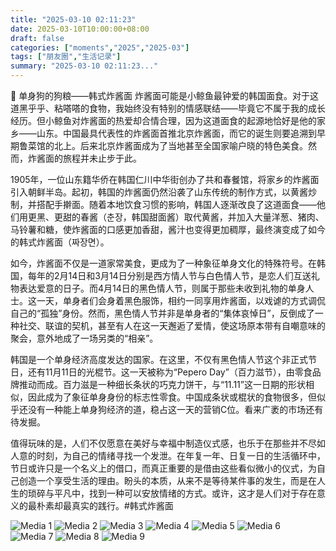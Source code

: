 ```yaml
---
title: "2025-03-10 02:11:23"
date: 2025-03-10T10:00:00+08:00
draft: false
categories: ["moments","2025","2025-03"]
tags: ["朋友圈","生活记录"]
summary: "2025-03-10 02:11:23..."
---
```


🐶 单身狗的狗粮——韩式炸酱面
​
​炸酱面可能是小鲸鱼最钟爱的韩国面食。对于这道黑乎乎、粘嗒嗒的食物，我始终没有特别的情感联结——毕竟它不属于我的成长经历。但小鲸鱼对炸酱面的热爱却合情合理，因为这道面食的起源地恰好是他的家乡——山东。中国最具代表性的炸酱面首推北京炸酱面，而它的诞生则要追溯到早期鲁菜馆的北上。后来北京炸酱面成为了当地甚至全国家喻户晓的特色美食。然而，炸酱面的旅程并未止步于此。

1905年，一位山东籍华侨在韩国仁川中华街创办了共和春餐馆，将家乡的炸酱面引入朝鲜半岛。起初，韩国的炸酱面仍然沿袭了山东传统的制作方式，以黄酱炒制，并搭配手擀面。随着本地饮食习惯的影响，韩国人逐渐改良了这道面食——他们用更黑、更甜的春酱（춘장，韩国甜面酱）取代黄酱，并加入大量洋葱、猪肉、马铃薯和糖，使炸酱面的口感更加香甜，酱汁也变得更加稠厚，最终演变成了如今的韩式炸酱面（짜장면）。

如今，炸酱面不仅是一道家常美食，更成为了一种象征单身文化的特殊符号。在韩国，每年的2月14日和3月14日分别是西方情人节与白色情人节，是恋人们互送礼物表达爱意的日子。而4月14日的黑色情人节，则属于那些未收到礼物的单身人士。这一天，单身者们会身着黑色服饰，相约一同享用炸酱面，以戏谑的方式调侃自己的“孤独”身份。然而，黑色情人节并非是单身者的“集体哀悼日”，反倒成了一种社交、联谊的契机，甚至有人在这一天邂逅了爱情，使这场原本带有自嘲意味的聚会，意外地成了一场另类的“相亲”。

韩国是一个单身经济高度发达的国家。在这里，不仅有黑色情人节这个非正式节日，还有11月11日的光棍节。这一天被称为“Pepero Day”（百力滋节），由零食品牌推动而成。百力滋是一种细长条状的巧克力饼干，与“11.11”这一日期的形状相似，因此成为了象征单身身份的标志性零食。中国成条状或棍状的食物很多，但似乎还没有一种能上单身狗经济的道，稳占这一天的营销C位。看来广袤的市场还有待发掘。

值得玩味的是，人们不仅愿意在美好与幸福中制造仪式感，也乐于在那些并不尽如人意的时刻，为自己的情绪寻找一个发泄。在年复一年、日复一日的生活循环中，节日或许只是一个名义上的借口，而真正重要的是借由这些看似微小的仪式，为自己创造一个享受生活的理由。盼头的本质，从来不是等待某件事的发生，而是在人生的琐碎与平凡中，找到一种可以安放情绪的方式。或许，这才是人们对于存在意义的最朴素却最真实的践行。
​
​#韩式炸酱面

![Media 1](/Moments/photos/2025-03-10/202503100211230.jpg)
![Media 2](/Moments/photos/2025-03-10/202503100211231.jpg)
![Media 3](/Moments/photos/2025-03-10/202503100211232.jpg)
![Media 4](/Moments/photos/2025-03-10/202503100211233.jpg)
![Media 5](/Moments/photos/2025-03-10/202503100211234.jpg)
![Media 6](/Moments/photos/2025-03-10/202503100211235.jpg)
![Media 7](/Moments/photos/2025-03-10/202503100211236.jpg)
![Media 8](/Moments/photos/2025-03-10/202503100211237.jpg)
![Media 9](/Moments/photos/2025-03-10/202503100211238.jpg)

